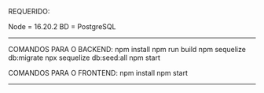 REQUERIDO: 

Node = 16.20.2
BD = PostgreSQL

---------------------------------------------------------------

COMANDOS PARA O BACKEND:
npm install
npm run build 
npm sequelize db:migrate
npx sequelize db:seed:all
npm start

COMANDOS PARA O FRONTEND:
npm install
npm start


---------------------------------------------------------------
